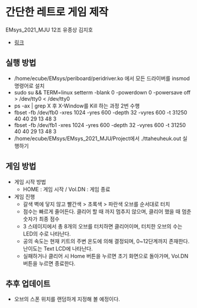 # 간단한 레트로 게임 제작
EMsys_2021_MJU 12조 유종상 김지호
- [링크](https://youtu.be/GqgYtuijPBs)

## 실행 방법
  + /home/ecube/EMsys/periboard/peridriver.ko 에서 모든 드라이버를 insmod 명령어로 설치
  + sudo su && TERM=linux setterm -blank 0 -powerdown 0 -powersave off > /dev/tty0 < /dev/tty0
  + ps -ax | grep X 후 X-Window를 Kill 하는 과정 2번 수행
  + fbset -fb /dev/fb0 -xres 1024 -yres 600 -depth 32 -vyres 600 -t 31250 40 40 29 13 48 3
  + fbset -fb /dev/fb1 -xres 1024 -yres 600 -depth 32 -vyres 600 -t 31250 40 40 29 13 48 3
  + /home/ecube/EMsys/EMsys_2021_MJU/Project에서 ./ttaheuheuk.out 실행하기
  
## 게임 방법
+ 게임 시작 방법
  + HOME : 게임 시작 / Vol.DN : 게임 종료
+ 게임 진행
  + 갈색 벽에 닿지 않고 빨간색 > 초록색 > 파란색 오브를 순서대로 터치
  + 점수는 빠르게 줄어든다. 클리어 할 때 까지 멈추지 않으며, 클리어 했을 때 멈춘 숫자가 최종 점수
  + 3 스테이지에서 총 8개의 오브를 터치하면 클리어이며, 터치한 오브의 수는 LED의 수로 나타난다.
  + 공의 속도는 현재 키트의 주변 온도에 의해 결정되며, 0~12단계까지 존재한다. 난이도는 Text LCD에 나타난다.
  + 실패하거나 클리어 시 Home 버튼을 누르면 초기 화면으로 돌아가며, Vol.DN 버튼을 누르면 종료한다.

## 추후 업데이트
  + 오브의 스폰 위치를 랜덤하게 지정해 볼 예정이다.
